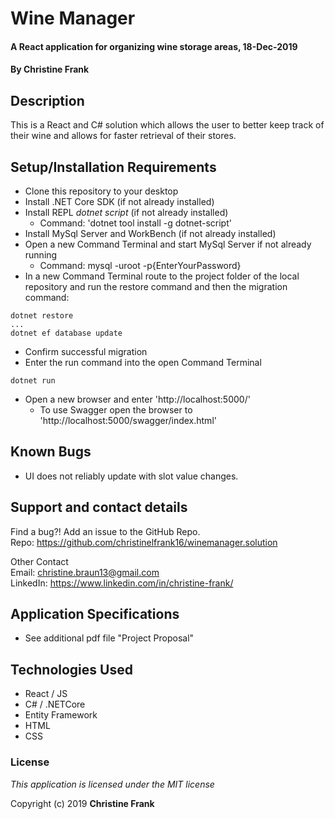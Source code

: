 # Wine Manager

#### A React application for organizing wine storage areas, 18-Dec-2019

#### By **Christine Frank**

## Description

This is a React and C# solution which allows the user to better keep track of their wine and allows for faster retrieval of their stores.

## Setup/Installation Requirements

* Clone this repository to your desktop
* Install .NET Core SDK (if not already installed)
* Install REPL *dotnet script* (if not already installed)
    * Command: 'dotnet tool install -g dotnet-script'
* Install MySql Server and WorkBench (if not already installed)
* Open a new Command Terminal and start MySql Server if not already running
    * Command: mysql -uroot -p{EnterYourPassword}
* In a new Command Terminal route to the project folder of the local repository and run the restore command and then the migration command:
```
dotnet restore
...
dotnet ef database update
```
* Confirm successful migration
* Enter the run command into the open Command Terminal
```
dotnet run
```
* Open a new browser and enter 'http://localhost:5000/'
    * To use Swagger open the browser to 'http://localhost:5000/swagger/index.html'

## Known Bugs

* UI does not reliably update with slot value changes.

## Support and contact details

Find a bug?! Add an issue to the GitHub Repo. <br>
Repo: https://github.com/christinelfrank16/winemanager.solution

Other Contact <br>
Email: christine.braun13@gmail.com <br>
LinkedIn: https://www.linkedin.com/in/christine-frank/

## Application Specifications
* See additional pdf file "Project Proposal"

## Technologies Used

* React / JS
* C# / .NETCore
* Entity Framework
* HTML
* CSS

### License

*This application is licensed under the MIT license*

Copyright (c) 2019 **Christine Frank**